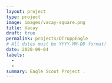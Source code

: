 ```yaml
---
layout: project
type: project
image: images/vacay-square.png
title: Vacay
draft: true
permalink: projects/DTruppEagle
# All dates must be YYYY-MM-DD format!
date: 2020-09-04
labels:
  - 
  - 
summary: Eagle Scout Project .
---
```

